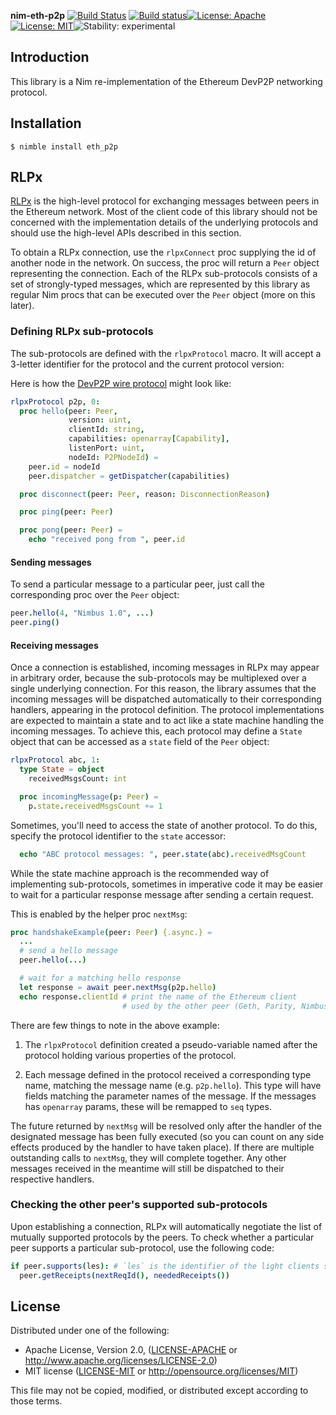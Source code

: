 **nim-eth-p2p** [![Build Status](https://travis-ci.org/status-im/nim-eth-p2p.svg?branch=master)](https://travis-ci.org/status-im/nim-eth-p2p) [![Build status](https://ci.appveyor.com/api/projects/status/i4txsa2pdyaahmn0/branch/master?svg=true)](https://ci.appveyor.com/project/cheatfate/nim-eth-p2p/branch/master)[![License: Apache](https://img.shields.io/badge/License-Apache%202.0-blue.svg)](https://opensource.org/licenses/Apache-2.0)[![License: MIT](https://img.shields.io/badge/License-MIT-blue.svg)](https://opensource.org/licenses/MIT)![Stability: experimental](https://img.shields.io/badge/stability-experimental-orange.svg)

## Introduction

This library is a Nim re-implementation of the Ethereum DevP2P networking protocol.

## Installation

```
$ nimble install eth_p2p
```

## RLPx

[RLPx](https://github.com/ethereum/devp2p/blob/master/rlpx.md) is the
high-level protocol for exchanging messages between peers in the Ethereum
network. Most of the client code of this library should not be concerned
with the implementation details of the underlying protocols and should use
the high-level APIs described in this section.

To obtain a RLPx connection, use the `rlpxConnect` proc supplying the
id of another node in the network. On success, the proc will return a
`Peer` object representing the connection. Each of the RLPx sub-protocols
consists of a set of strongly-typed messages, which are represented by
this library as regular Nim procs that can be executed over the `Peer`
object (more on this later).

### Defining RLPx sub-protocols

The sub-protocols are defined with the `rlpxProtocol` macro. It will accept
a 3-letter identifier for the protocol and the current protocol version:

Here is how the [DevP2P wire protocol](https://github.com/ethereum/wiki/wiki/%C3%90%CE%9EVp2p-Wire-Protocol) might look like:

``` nim
rlpxProtocol p2p, 0:
  proc hello(peer: Peer,
             version: uint,
             clientId: string,
             capabilities: openarray[Capability],
             listenPort: uint,
             nodeId: P2PNodeId) =
    peer.id = nodeId
    peer.dispatcher = getDispatcher(capabilities)

  proc disconnect(peer: Peer, reason: DisconnectionReason)

  proc ping(peer: Peer)

  proc pong(peer: Peer) =
    echo "received pong from ", peer.id
```

#### Sending messages

To send a particular message to a particular peer, just call the
corresponding proc over the `Peer` object:

``` nim
peer.hello(4, "Nimbus 1.0", ...)
peer.ping()
```

#### Receiving messages

Once a connection is established, incoming messages in RLPx may appear in
arbitrary order, because the sub-protocols may be multiplexed over a single
underlying connection. For this reason, the library assumes that the incoming
messages will be dispatched automatically to their corresponding handlers,
appearing in the protocol definition. The protocol implementations are expected
to maintain a state and to act like a state machine handling the incoming messages.
To achieve this, each protocol may define a `State` object that can be accessed as
a `state` field of the `Peer` object:

``` nim
rlpxProtocol abc, 1:
  type State = object
    receivedMsgsCount: int

  proc incomingMessage(p: Peer) =
    p.state.receivedMsgsCount += 1

```

Sometimes, you'll need to access the state of another protocol. To do this,
specify the protocol identifier to the `state` accessor:

``` nim
  echo "ABC protocol messages: ", peer.state(abc).receivedMsgCount
```

While the state machine approach is the recommended way of implementing
sub-protocols, sometimes in imperative code it may be easier to wait for
a particular response message after sending a certain request.

This is enabled by the helper proc `nextMsg`:

``` nim
proc handshakeExample(peer: Peer) {.async.} =
  ...
  # send a hello message
  peer.hello(...)

  # wait for a matching hello response
  let response = await peer.nextMsg(p2p.hello)
  echo response.clientId # print the name of the Ethereum client
                         # used by the other peer (Geth, Parity, Nimbus, etc)
```

There are few things to note in the above example:

1. The `rlpxProtocol` definition created a pseudo-variable named after the
   protocol holding various properties of the protocol.

2. Each message defined in the protocol received a corresponding type name,
   matching the message name (e.g. `p2p.hello`). This type will have fields
   matching the parameter names of the message. If the messages has `openarray`
   params, these will be remapped to `seq` types.

The future returned by `nextMsg` will be resolved only after the handler of the
designated message has been fully executed (so you can count on any side effects
produced by the handler to have taken place). If there are multiple outstanding
calls to `nextMsg`, they will complete together. Any other messages received in
the meantime will still be dispatched to their respective handlers.

### Checking the other peer's supported sub-protocols

Upon establishing a connection, RLPx will automatically negotiate the list of
mutually supported protocols by the peers. To check whether a particular peer
supports a particular sub-protocol, use the following code:

``` nim
if peer.supports(les): # `les` is the identifier of the light clients sub-protocol
  peer.getReceipts(nextReqId(), neededReceipts())

```

## License

Distributed under one of the following:

* Apache License, Version 2.0, ([LICENSE-APACHE](LICENSE-APACHE) or http://www.apache.org/licenses/LICENSE-2.0)
* MIT license ([LICENSE-MIT](LICENSE-MIT) or http://opensource.org/licenses/MIT)

This file may not be copied, modified, or distributed except according to those terms.
